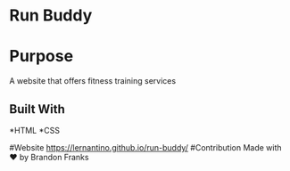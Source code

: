 # Run  Buddy

# Purpose
A website that offers fitness training services

## Built With
*HTML
*CSS

#Website
https://lernantino.github.io/run-buddy/
#Contribution 
Made with ❤️ by Brandon Franks
